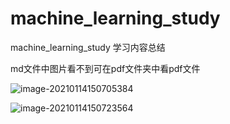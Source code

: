 # machine_learning_study
machine_learning_study
学习内容总结

md文件中图片看不到可在pdf文件夹中看pdf文件



![image-20210114150705384](https://i.loli.net/2021/01/14/3CFrKZsIyQHpSGc.png)

![image-20210114150723564](../../../../Library/Application%20Support/typora-user-images/image-20210114150723564.png)